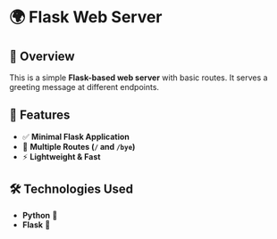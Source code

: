 # 🌍 Flask Web Server  

## 📌 Overview  
This is a simple **Flask-based web server** with basic routes. It serves a greeting message at different endpoints.  

## 🚀 Features  
- ✅ **Minimal Flask Application**  
- 🔄 **Multiple Routes (`/` and `/bye`)**  
- ⚡ **Lightweight & Fast**  

## 🛠️ Technologies Used  
- **Python** 🐍  
- **Flask** 🚀
